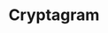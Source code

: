 ---
layout: post
title: Cryptagram
creator: Ian Spiro & Matt Tierney
school: NYU
twitter: false
site: https://chrome.google.com/webstore/detail/cryptagram/adabfepaidfgaecmkcekhefdgjaihahc?hl=en
image: /lib/img/projects/cryptagram.jpg
featured: false
demodays: true
eboard: false
alumni: false
---